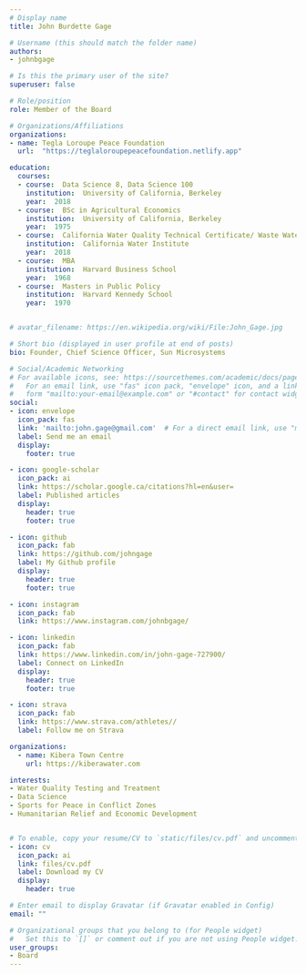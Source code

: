 ```yaml
---
# Display name
title: John Burdette Gage

# Username (this should match the folder name)
authors:
- johnbgage

# Is this the primary user of the site?
superuser: false

# Role/position
role: Member of the Board

# Organizations/Affiliations
organizations:
- name: Tegla Loroupe Peace Foundation
  url:  "https://teglaloroupepeacefoundation.netlify.app"

education:
  courses:
  - course:  Data Science 8, Data Science 100
    institution:  University of California, Berkeley
    year:  2018
  - course:  BSc in Agricultural Economics
    institution:  University of California, Berkeley
    year:  1975
  - course:  California Water Quality Technical Certificate/ Waste Water Treatment Level II
    institution:  California Water Institute
    year:  2018
  - course:  MBA
    institution:  Harvard Business School
    year:  1968
  - course:  Masters in Public Policy
    institution:  Harvard Kennedy School
    year:  1970


# avatar_filename: https://en.wikipedia.org/wiki/File:John_Gage.jpg

# Short bio (displayed in user profile at end of posts)
bio: Founder, Chief Science Officer, Sun Microsystems

# Social/Academic Networking
# For available icons, see: https://sourcethemes.com/academic/docs/page-builder/#icons
#   For an email link, use "fas" icon pack, "envelope" icon, and a link in the
#   form "mailto:your-email@example.com" or "#contact" for contact widget.
social:
- icon: envelope
  icon_pack: fas
  link: 'mailto:john.gage@gmail.com'  # For a direct email link, use "mailto:test@example.org".
  label: Send me an email
  display:
    footer: true

- icon: google-scholar
  icon_pack: ai
  link: https://scholar.google.ca/citations?hl=en&user=
  label: Published articles
  display:
    header: true
    footer: true

- icon: github
  icon_pack: fab
  link: https://github.com/johngage
  label: My Github profile
  display:
    header: true
    footer: true

- icon: instagram
  icon_pack: fab
  link: https://www.instagram.com/johnbgage/

- icon: linkedin
  icon_pack: fab
  link: https://www.linkedin.com/in/john-gage-727900/
  label: Connect on LinkedIn
  display:
    header: true
    footer: true

- icon: strava
  icon_pack: fab
  link: https://www.strava.com/athletes//
  label: Follow me on Strava

organizations:
  - name: Kibera Town Centre
    url: https://kiberawater.com

interests:
- Water Quality Testing and Treatment
- Data Science
- Sports for Peace in Conflict Zones
- Humanitarian Relief and Economic Development


# To enable, copy your resume/CV to `static/files/cv.pdf` and uncomment the lines below.
- icon: cv
  icon_pack: ai
  link: files/cv.pdf
  label: Download my CV
  display:
    header: true

# Enter email to display Gravatar (if Gravatar enabled in Config)
email: ""

# Organizational groups that you belong to (for People widget)
#   Set this to `[]` or comment out if you are not using People widget.
user_groups:
- Board
---
```

